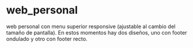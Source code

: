 # web_personal
web personal con menu superior responsive (ajustable al cambio del tamaño de pantalla).
En estos momentos hay dos diseños, uno con footer ondulado y otro con footer recto.

